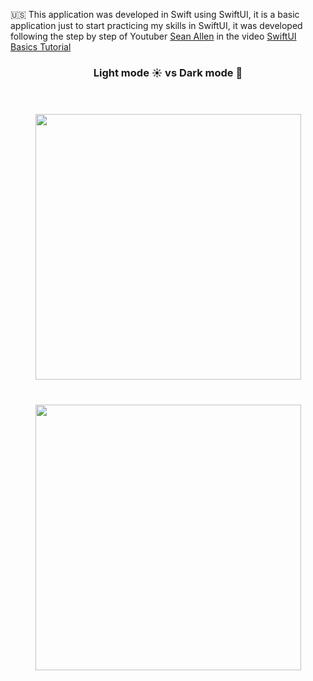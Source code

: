 
🇺🇸 This application was developed in Swift using SwiftUI, it is a basic application just to start practicing my skills in SwiftUI, it was developed following the step by step of Youtuber [Sean Allen](https://www.youtube.com/@seanallen/videos) in the video [SwiftUI Basics Tutorial](https://www.youtube.com/watch?v=HXoVSbwWUIk&t=17s)
<h3 align=center font="bold">Light mode ☀️ vs Dark mode 🌙 </h3>


<div align=center style="padding: 20px">
    <img src="../AppImages/Light_Theme.png" height="425" style="padding: 20px">  
    <img src="../AppImages/Dark_Theme.png" height="425" style="padding: 20px">
</div>




